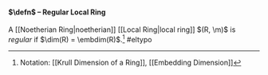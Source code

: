 #### $\defn$ – Regular Local Ring
A [[Noetherian Ring|noetherian]] [[Local Ring|local ring]] $(R, \m)$ is *regular* if $\dim(R) = \embdim(R)$.[^1]
#eltypo

[^1]: Notation: [[Krull Dimension of a Ring]], [[Embedding Dimension]]